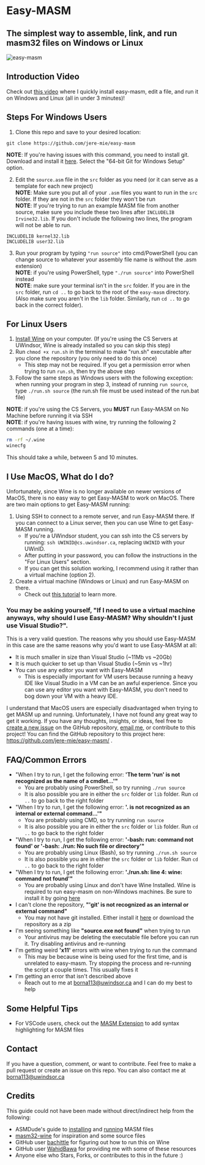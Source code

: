 # Easy-MASM
## The simplest way to assemble, link, and run masm32 files on Windows or Linux
![easy-masm](https://user-images.githubusercontent.com/47261508/150897022-f96b097d-8246-435c-8caf-37eb6949b10f.gif)


## Introduction Video
Check out [this video](https://youtu.be/-pYwO4sTpxI) where I quickly install easy-masm, edit a file, and run it on Windows and Linux (all in under 3 minutes)!

## Steps For Windows Users
1. Clone this repo and save to your desired location:
```
git clone https://github.com/jere-mie/easy-masm
```
**NOTE**: If you're having issues with this command, you need to install git. Download and install it [here](https://git-scm.com/download/win). Select the "64-bit Git for Windows Setup" option.


2. Edit the `source.asm` file in the `src` folder as you need (or it can serve as a template for each new project) \
**NOTE**: Make sure you put all of your `.asm` files you want to run in the `src` folder. If they are not in the `src` folder they won't be run \
**NOTE**: If you're trying to run an example MASM file from another source, make sure you include these two lines after `INCLUDELIB Irvine32.lib`. If you don't include the following two lines, the program will not be able to run.
```
INCLUDELIB kernel32.lib
INCLUDELIB user32.lib
```

3. Run your program by typing `"run source"` into cmd/PowerShell (you can change source to whatever your assembly file name is without the .asm extension) \
**NOTE**: if you're using PowerShell, type `"./run source"` into PowerShell instead \
**NOTE**: make sure your terminal isn't in the `src` folder. If you are in the `src` folder, run `cd ..` to go back to the root of the `easy-masm` directory. (Also make sure you aren't in the `lib` folder. Similarly, run `cd ..` to go back in the correct folder).

## For Linux Users
1. [Install Wine](https://www.winehq.org/) on your computer. (If you're using the CS Servers at UWindsor, Wine is already installed so you can skip this step)
2. Run `chmod +x run.sh` in the terminal to make "run.sh" executable after you clone the repository (you only need to do this once)
    * This step may not be required. If you get a permission error when trying to run `run.sh`, then try the above step
3. Follow the same steps as Windows users with the following exception: when running your program in step 3, instead of running `run source`, type `./run.sh source` (the run.sh file must be used instead of the run.bat file)  

**NOTE**: if you're using the CS Servers, you **MUST** run Easy-MASM on No Machine before running it via SSH  
**NOTE**: if you're having issues with wine, try running the following 2 commands (one at a time):
```sh
rm -rf ~/.wine
winecfg
```
This should take a while, between 5 and 10 minutes.

## I Use MacOS, What do I do?
Unfortunately, since Wine is no longer available on newer versions of MacOS, there is no easy way to get Easy-MASM to work on MacOS. There are two main options to get Easy-MASM running:
1. Using SSH to connect to a remote server, and run Easy-MASM there. If you can connect to a Linux server, then you can use Wine to get Easy-MASM running. 
    - If you're a UWindsor student, you can ssh into the CS servers by running: `ssh UWINID@cs.uwindsor.ca`, replacing `UWINID` with your UWinID.
    - After putting in your password, you can follow the instructions in the "For Linux Users" section.
    - If you can get this solution working, I recommend using it rather than a virtual machine (option 2).
2. Create a virtual machine (Windows or Linux) and run Easy-MASM on there.
    - Check out [this tutorial](https://www.youtube.com/watch?v=E27f1VO9ZnA) to learn more.

### You may be asking yourself, **"If I need to use a virtual machine anyways, why should I use Easy-MASM? Why shouldn't I just use Visual Studio?"**.  
This is a very valid question. The reasons why you should use Easy-MASM in this case are the same reasons why you'd want to use Easy-MASM at all:
- It is much smaller in size than Visual Studio (~11Mb vs ~20Gb)
- It is much quicker to set up than Visual Studio (~5min vs ~1hr)
- You can use any editor you want with Easy-MASM
    - This is especially important for VM users because running a heavy IDE like Visual Studio in a VM can be an awful experience. Since you can use any editor you want with Easy-MASM, you don't need to bog down your VM with a heavy IDE.  

I understand that MacOS users are especially disadvantaged when trying to get MASM up and running. Unfortunately, I have not found any great way to get it working. If you have any thoughts, insights, or ideas, feel free to [create a new issue](https://github.com/jere-mie/easy-masm/issues/new/choose) on the GitHub repository, [email me](mailto:borna113@uwindsor.ca), or contribute to this project! You can find the GitHub repository to this project here: https://github.com/jere-mie/easy-masm/ .

## FAQ/Common Errors
* "When I try to run, I get the following error: **'The term 'run' is not recognized as the name of a cmdlet...'"**
    * You are probably using PowerShell, so try running `./run source`
    * It is also possible you are in either the `src` folder or `lib` folder. Run `cd ..` to go back to the right folder
* "When I try to run, I get the following error: **'. is not recognized as an internal or external command...'"**
    * You are probably using CMD, so try running `run source`
    * It is also possible you are in either the `src` folder or `lib` folder. Run `cd ..` to go back to the right folder
* "When I try to run, I get the following error: **'-bash: run: command not found' or '-bash: ./run: No such file or directory'"**
    * You are probably using Linux (Bash), so try running `./run.sh source`
    * It is also possible you are in either the `src` folder or `lib` folder. Run `cd ..` to go back to the right folder
* "When I try to run, I get the following error: **'./run.sh: line 4: wine: command not found'"**
    * You are probably using Linux and don't have Wine Installed. Wine is required to run easy-masm on non-Windows machines. Be sure to install it by going [here](https://www.winehq.org/)
* I can't clone the repository, **"'git' is not recognized as an internal or external command"**
    * You may not have git installed. Either install it [here](https://git-scm.com/downloads) or download the repository as a zip
* I'm seeing something like **"source.exe not found"** when trying to run
    * Your antivirus may be deleting the executable file before you can run it. Try disabling antivirus and re-running
* I'm getting weird **'x11'** errors with wine when trying to run the command
    * This may be because wine is being used for the first time, and is unrelated to easy-masm. Try stopping the process and re-running the script a couple times. This usually fixes it
* I'm getting an error that isn't described above
    * Reach out to me at borna113@uwindsor.ca and I can do my best to help

## Some Helpful Tips
* For VSCode users, check out the [MASM Extension](https://marketplace.visualstudio.com/items?itemName=blindtiger.masm) to add syntax highlighting for MASM files

## Contact
If you have a question, comment, or want to contribute. Feel free to make a pull request or create an issue on this repo. You can also contact me at borna113@uwindsor.ca

## Credits
This guide could not have been made without direct/indirect help from the following:
* ASMDude's guide to [installing](https://asmdude.wordpress.com/2019/02/15/how-to-install-masm32-on-windows-10/) and [running](https://asmdude.wordpress.com/2019/02/14/how-to-compile-and-link-masm-on-windows-10/) MASM files
* [masm32-wine](https://github.com/olivatooo/masm32-wine) for inspiration and some source files
* GitHub user [bachittle](https://github.com/bachittle) for figuring out how to run this on Wine
* GitHub user [WahidBawa](https://github.com/WahidBawa) for providing me with some of these resources
* Anyone else who Stars, Forks, or contributes to this in the future :)
